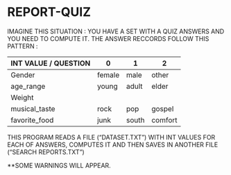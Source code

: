 # REPORT-QUIZ

IMAGINE THIS SITUATION : YOU HAVE A SET WITH A QUIZ ANSWERS AND YOU NEED TO COMPUTE IT. 
THE ANSWER RECCORDS FOLLOW THIS PATTERN :

|INT VALUE / QUESTION|	0	|1	|2|
| -----| -------- | ------| ------- |
|Gender|	female|	male|	other|
|age_range	|young	|adult|	elder|
|Weight|	|
|musical_taste	|rock|	pop|	gospel|
|favorite_food|	junk|south|	comfort|


THIS PROGRAM READS A FILE (“DATASET.TXT”)  WITH INT VALUES FOR EACH OF ANSWERS, COMPUTES IT AND THEN SAVES IN ANOTHER FILE (“SEARCH REPORTS.TXT”)

**SOME WARNINGS WILL APPEAR.
